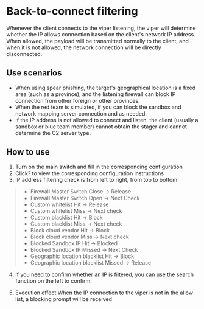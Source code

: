 # Back-to-connect filtering

Whenever the client connects to the viper listening, the viper will determine whether the IP allows connection based on the client's network IP address. When allowed, the payload will be transmitted normally to the client, and when it is not allowed, the network connection will be directly disconnected.

## Use scenarios

+ When using spear phishing, the target's geographical location is a fixed area (such as a province), and the listening firewall can block IP connection  from other foreign or other provinces.
+ When the red team is simulated, if you can block the sandbox and network mapping server connection and  as needed.
+ If the IP address is not allowed to connect and listen, the client (usually a sandbox or blue team member) cannot obtain the stager and cannot determine the C2 server type.

## How to use

1. Turn on the main switch and fill in the corresponding configuration
2. Click? to view the corresponding configuration instructions
3. IP address filtering check is from left to right, from top to bottom

> + Firewall Master Switch Close -> Release
> + Firewall Master Switch Open -> Next Check
> + Custom whitelist Hit -> Release
> + Custom whitelist Miss -> Next check
> + Custom blacklist Hit -> Block
> + Custom blacklist Miss -> Next check
> + Block cloud vendor Hit -> Block
> + Block cloud vendor Miss -> Next check
> + Blocked Sandbox IP Hit -> Blocked
> + Blocked Sandbox IP Missed -> Next Check
> + Geographic location blacklist Hit -> Block
> + Geographic location blacklist Missed -> Release

4. If you need to confirm whether an IP is filtered, you can use the search function on the left to confirm.

5. Execution effect
When the IP connection to the viper is not in the allow list, a blocking prompt will be received